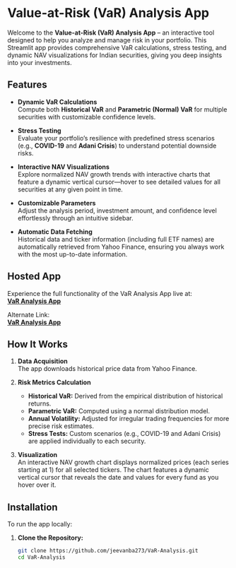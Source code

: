 # Value-at-Risk (VaR) Analysis App

Welcome to the **Value-at-Risk (VaR) Analysis App** – an interactive tool designed to help you analyze and manage risk in your portfolio. This Streamlit app provides comprehensive VaR calculations, stress testing, and dynamic NAV visualizations for Indian securities, giving you deep insights into your investments.

## Features

- **Dynamic VaR Calculations**  
  Compute both **Historical VaR** and **Parametric (Normal) VaR** for multiple securities with customizable confidence levels.

- **Stress Testing**  
  Evaluate your portfolio’s resilience with predefined stress scenarios (e.g., **COVID-19** and **Adani Crisis**) to understand potential downside risks.

- **Interactive NAV Visualizations**  
  Explore normalized NAV growth trends with interactive charts that feature a dynamic vertical cursor—hover to see detailed values for all securities at any given point in time.

- **Customizable Parameters**  
  Adjust the analysis period, investment amount, and confidence level effortlessly through an intuitive sidebar.

- **Automatic Data Fetching**  
  Historical data and ticker information (including full ETF names) are automatically retrieved from Yahoo Finance, ensuring you always work with the most up-to-date information.

## Hosted App

Experience the full functionality of the VaR Analysis App live at:  
[**VaR Analysis App**](https://var-analysis.up.railway.app/)

Alternate Link:  
[**VaR Analysis App**](https://var-analysis.streamlit.app/)

## How It Works

1. **Data Acquisition**  
   The app downloads historical price data from Yahoo Finance.

2. **Risk Metrics Calculation**  
   - **Historical VaR:** Derived from the empirical distribution of historical returns.
   - **Parametric VaR:** Computed using a normal distribution model.
   - **Annual Volatility:** Adjusted for irregular trading frequencies for more precise risk estimates.
   - **Stress Tests:** Custom scenarios (e.g., COVID-19 and Adani Crisis) are applied individually to each security.

3. **Visualization**  
   An interactive NAV growth chart displays normalized prices (each series starting at 1) for all selected tickers. The chart features a dynamic vertical cursor that reveals the date and values for every fund as you hover over it.

## Installation

To run the app locally:

1. **Clone the Repository:**

   ```bash
   git clone https://github.com/jeevanba273/VaR-Analysis.git
   cd VaR-Analysis

